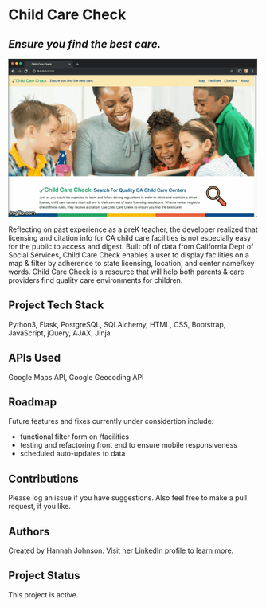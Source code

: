 # Child Care Check
## *Ensure you find the best care.*

![Image](/static/site-demo.gif)

Reflecting on past experience as a preK teacher, the developer realized that licensing and citation info for CA child care facilities is not especially easy for the public to access and digest. Built off of data from California Dept of Social Services, Child Care Check enables a user to display facilities on a map & filter by adherence to state licensing, location, and center name/key words. Child Care Check is a resource that will help both parents & care providers find quality care environments for children.

## Project Tech Stack
Python3, Flask, PostgreSQL, SQLAlchemy, HTML, CSS, Bootstrap, JavaScript, jQuery, AJAX, Jinja

## APIs Used
Google Maps API, Google Geocoding API

## Roadmap
Future features and fixes currently under considertion include:
* functional filter form on /facilities
* testing and refactoring front end to ensure mobile responsiveness
* scheduled auto-updates to data

## Contributions
Please log an issue if you have suggestions. Also feel free to make a pull request, if you like. 

## Authors 
Created by Hannah Johnson. 
[Visit her LinkedIn profile to learn more.](https://www.linkedin.com/in/hannah-johnson-profile/)

## Project Status
This project is active.

